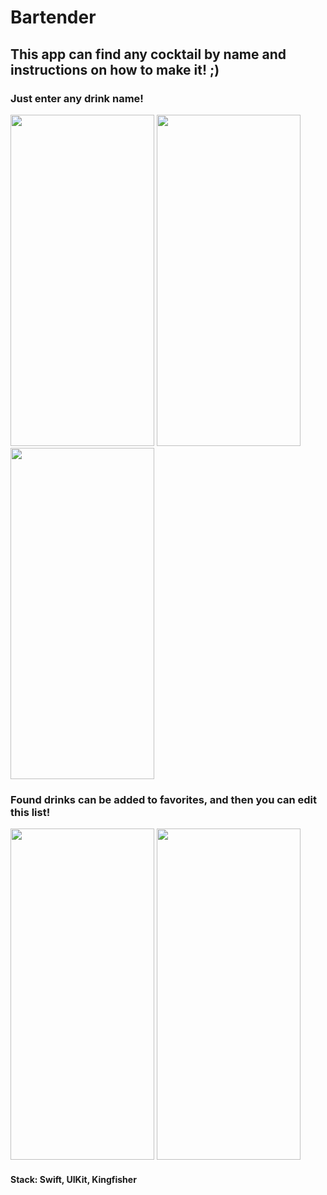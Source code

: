# Bartender
## This app can find any cocktail by name and instructions on how to make it! ;)

### Just enter any drink name!
<img src="https://user-images.githubusercontent.com/87662841/164254774-ac465a2b-978a-4cb5-8172-bc36c352cb22.png" width="230" height="530"> <img src="https://user-images.githubusercontent.com/87662841/164256800-2c4e67e3-421c-4b9f-ba37-f74d4df6c42e.png" width="230" height="530"> <img src="https://user-images.githubusercontent.com/87662841/164255932-8bd37335-af7e-44fe-b384-ba5241de0e3a.png" width="230" height="530">  

### Found drinks can be added to favorites, and then you can edit this list!

<img src="https://user-images.githubusercontent.com/87662841/164257140-51d1afd8-999a-4f4c-b46c-ee0efd47b97a.png" width="230" height="530"> <img src="https://user-images.githubusercontent.com/87662841/164257233-64db82a7-307c-46e1-b024-5d564c629b79.png" width="230" height="530">  

#### Stack: Swift, UIKit, Kingfisher
